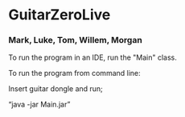 # GuitarZeroLive

### Mark, Luke, Tom, Willem, Morgan

To run the program in an IDE, run the "Main" class.

To run the program from command line:

Insert guitar dongle and run;

“java -jar Main.jar”

